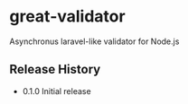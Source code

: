 great-validator
===============

Asynchronus laravel-like validator for Node.js


## Release History

* 0.1.0 Initial release

